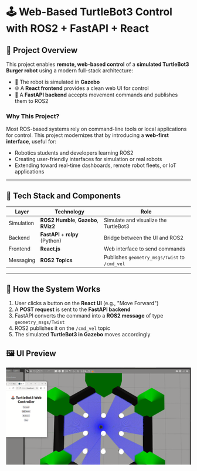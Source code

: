 # 🕹️ Web-Based TurtleBot3 Control with ROS2 + FastAPI + React

## 📖 Project Overview

This project enables **remote, web-based control** of a **simulated TurtleBot3 Burger robot** using a modern full-stack architecture:

- 🧭 The robot is simulated in **Gazebo**
- 🌐 A **React frontend** provides a clean web UI for control
- 🚀 A **FastAPI backend** accepts movement commands and publishes them to ROS2

### Why This Project?

Most ROS-based systems rely on command-line tools or local applications for control. This project modernizes that by introducing a **web-first interface**, useful for:

- Robotics students and developers learning ROS2
- Creating user-friendly interfaces for simulation or real robots
- Extending toward real-time dashboards, remote robot fleets, or IoT applications

---

## 🧱 Tech Stack and Components

| Layer       | Technology                          | Role                                       |
|------------|--------------------------------------|--------------------------------------------|
| Simulation | **ROS2 Humble**, **Gazebo**, **RViz2** | Simulate and visualize the TurtleBot3      |
| Backend    | **FastAPI** + **rclpy** (Python)     | Bridge between the UI and ROS2             |
| Frontend   | **React.js**        | Web interface to send commands             |
| Messaging  | **ROS2 Topics**                      | Publishes `geometry_msgs/Twist` to `/cmd_vel` |

---

## 🚀 How the System Works

1. User clicks a button on the **React UI** (e.g., "Move Forward")
2. A **POST request** is sent to the **FastAPI backend**
3. FastAPI converts the command into a **ROS2 message** of type `geometry_msgs/Twist`
4. ROS2 publishes it on the `/cmd_vel` topic
5. The simulated **TurtleBot3 in Gazebo** moves accordingly


## 🖼️ UI Preview

![Web UI Screenshot](Images/image.png)

